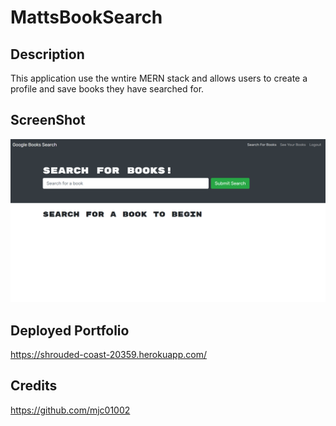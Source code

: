 # MattsBookSearch

## Description 
This application use the wntire MERN stack and allows users to create a profile and save books they have searched for. 

## ScreenShot
![Image of Website](https://github.com/mjc01002/MattsBookSearch/blob/main/appScreenShot.PNG?raw=true)

## Deployed Portfolio
https://shrouded-coast-20359.herokuapp.com/

## Credits
https://github.com/mjc01002
